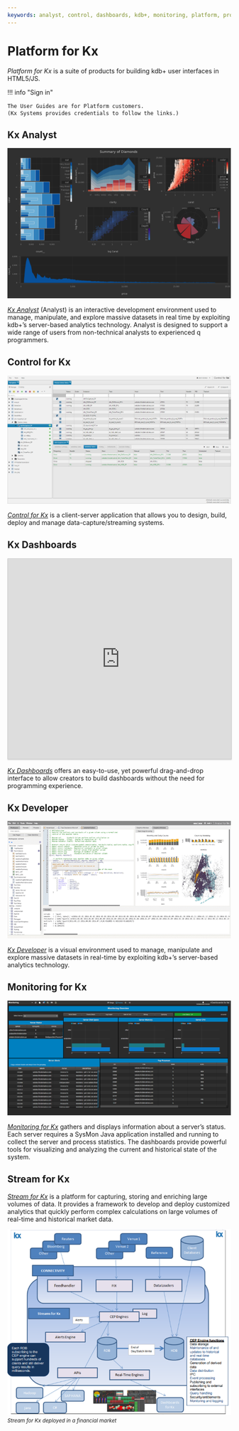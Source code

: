 ```yaml
---
keywords: analyst, control, dashboards, kdb+, monitoring, platform, product, q, stream
---
```


# Platform for Kx




_Platform for Kx_ is a suite of products for building kdb+ user interfaces in HTML5/JS.

!!! info "Sign in"

    The User Guides are for Platform customers. 
    (Kx Systems provides credentials to follow the links.) 


## Kx Analyst

![Kx Analyst](img/analyst.png)

[_Kx Analyst_](https://code.kx.com/analyst/)
(Analyst) is an interactive development environment used to manage, manipulate, and explore massive datasets in real time by exploiting kdb+’s server-based analytics technology. Analyst is designed to support a wide range of users from non-technical analysts to experienced q programmers.


## Control for Kx

[![Control for Kx](img/controlkx.png)](img/controlkx.png "Click to expand")

[_Control for Kx_](https://code.kx.com/platform/control/) is a client-server application that allows you to design, build, deploy and manage data-capture/streaming systems.


## Kx Dashboards

<iframe src="https://player.vimeo.com/video/135580263" style="border: 1px solid #ccc; box-shadow: 0 2px 2px rgba(0,0,0,.14); height: 450px; width: 100%;"webkitallowfullscreen mozallowfullscreen allowfullscreen></iframe>

[_Kx Dashboards_](https://code.kx.com/platform/dashboards/)
offers an easy-to-use, yet powerful drag-and-drop interface to allow creators to build dashboards without the need for programming experience. 


## Kx Developer

![Kx Developer](img/kxdeveloper.png)

[_Kx Developer_](/developer/) is a visual environment used to manage, manipulate and explore massive datasets in real-time by exploiting kdb+’s server-based analytics technology.


## Monitoring for Kx

![Monitoring for Kx](img/monitoroverview.png)

[_Monitoring for Kx_](https://code.kx.com/platform/monitoring/) 
gathers and displays information about a server’s status. Each server requires a SysMon Java application installed and running to collect the server and process statistics. The dashboards provide powerful tools for visualizing and analyzing the current and historical state of the system.


## Stream for Kx

[_Stream for Kx_](https://code.kx.com/platform/stream/) 
is a platform for capturing, storing and enriching large volumes of data. It provides a framework to develop and deploy customized analytics that quickly perform complex calculations on large volumes of real-time and historical market data.

[![Stream for Kx](img/stream.png)](img/stream.png "Click to expand")  
<small>_Stream for Kx deployed in a financial market_</small>


